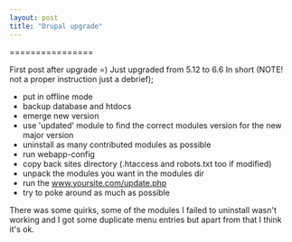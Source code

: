 ```yaml
---
layout: post
title: "Drupal upgrade"
---
```


================

First post after upgrade =)
Just upgraded from 5.12 to 6.6
In short (NOTE! not a proper instruction just a debrief); 

 * put in offline mode
 * backup database and htdocs
 * emerge new version 
 * use 'updated' module to find the correct modules version for the new major version
 * uninstall as many contributed modules as possible
 * run webapp-config
 * copy back sites directory (.htaccess and robots.txt too if modified)
 * unpack the modules you want in the modules dir
 * run the www.yoursite.com/update.php
 * try to poke around as much as possible

There was some quirks, some of the modules I failed to uninstall wasn't working and I got some duplicate menu entries but apart from that I think it's ok. 